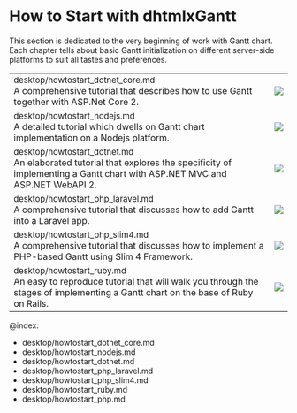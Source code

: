 How to Start with dhtmlxGantt
===============================

This section is dedicated to the very beginning of work with Gantt chart. Each chapter tells about basic Gantt initialization on different server-side platforms to suit all tastes and preferences.

<table style='border-left:none !important;' cellspacing="0" cellpadding="5" border="0">
	<tbody>
    <tr>
        <td>
		    <span style="font-size:15px;">desktop/howtostart_dotnet_core.md</span>
            <br>
         	A comprehensive tutorial that describes how to use Gantt together with ASP.Net Core 2. 
        </td> 
         <td>
        	<a href="desktop/howtostart_dotnet_core.md"><img src="desktop/asp_dotnet_core_tutorial.png"></a>
        </td>
    </tr>	
    <tr>
        <td>
		    <span style="font-size:15px;">desktop/howtostart_nodejs.md</span>  
            <br>
            A detailed tutorial which dwells on Gantt chart implementation on a Nodejs platform. 
        </td>
        <td>
        	<a href="desktop/howtostart_nodejs.md"><img src="desktop/node_tutorial.png"></a>
        </td>
    </tr>
    <tr>
        <td>
		    <span style="font-size:15px;">desktop/howtostart_dotnet.md</span>
            <br>
            An elaborated tutorial that explores the specificity of implementing a Gantt chart with ASP.NET MVC and ASP.NET WebAPI 2. 
        </td>
        <td>
        	<a href="desktop/howtostart_dotnet.md"><img src="desktop/asp_dotnet_mvc_tutorial.png"></a>
        </td>
    </tr>
    <tr>
    	<td>
    		<span style="font-size:15px;">desktop/howtostart_php_laravel.md</span>
            <br>            
            A comprehensive tutorial that discusses how to add Gantt into a Laravel app. 
        </td>
        <td>
            <a href="desktop/howtostart_php_laravel.md"><img src="desktop/how_to_start_laravel.png"></a>
        </td>
        </tr>
    <tr>
    	<td>
    		<span style="font-size:15px;">desktop/howtostart_php_slim4.md</span>
            <br>            
            A comprehensive tutorial that discusses how to implement a PHP-based Gantt using Slim 4 Framework.
        </td>
        <td>
            <a href="desktop/howtostart_php_slim4.md"><img src="desktop/php_tutorial.png"></a>
        </td>
        </tr>
    <tr>
        <td>
		    <span style="font-size:15px;">desktop/howtostart_ruby.md</span>
            <br>
         	An easy to reproduce tutorial that will walk you through the stages of implementing a Gantt chart on the base of Ruby on Rails. 
        </td> 
         <td>
        	<a href="desktop/howtostart_ruby.md"><img src="desktop/ruby_tutorial.png"></a>
        </td>
    </tr>	
    </tbody>
</table>



@index:
- desktop/howtostart_dotnet_core.md
- desktop/howtostart_nodejs.md
- desktop/howtostart_dotnet.md
- desktop/howtostart_php_laravel.md
- desktop/howtostart_php_slim4.md
- desktop/howtostart_ruby.md
- desktop/howtostart_php.md

